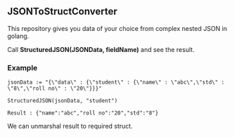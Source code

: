 ## JSONToStructConverter

This repository gives you data of your choice from complex nested JSON in golang.

Call ****StructuredJSON(JSONData, fieldName)**** and see the result.

### Example

````
jsonData := "{\"data\" : {\"student\" : {\"name\" : \"abc\",\"std\" : \"8\",\"roll no\" : \"20\"}}}"

StructuredJSON(jsonData, "student")

Result : {"name":"abc","roll no":"20","std":"8"}
````

We can unmarshal result to required struct.